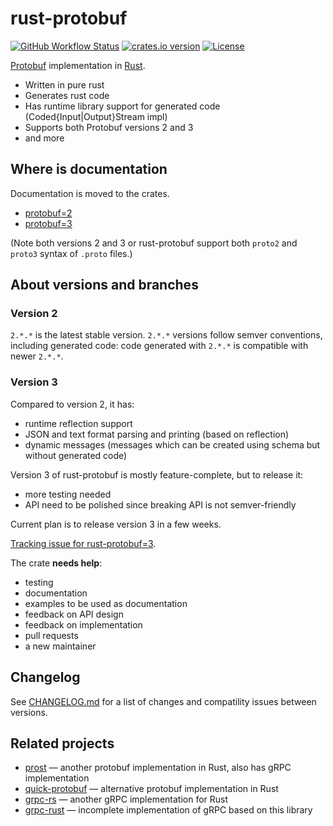 rust-protobuf
=============

<!-- https://travis-ci.org/stepancheg/rust-protobuf.png -->
[![GitHub Workflow Status](https://img.shields.io/github/workflow/status/stepancheg/rust-protobuf/CI)](https://github.com/stepancheg/rust-protobuf/actions?query=workflow%3ACI)
[![crates.io version](https://img.shields.io/crates/v/protobuf.svg)](https://crates.io/crates/protobuf)
[![License](https://img.shields.io/crates/l/protobuf.svg)](https://github.com/stepancheg/rust-protobuf/blob/master/LICENSE.txt)

[Protobuf](https://developers.google.com/protocol-buffers/docs/overview) implementation in [Rust](https://www.rust-lang.org/).

* Written in pure rust
* Generates rust code
* Has runtime library support for generated code
  (Coded{Input|Output}Stream impl)
* Supports both Protobuf versions 2 and 3
* and more

## Where is documentation

Documentation is moved to the crates.

* [protobuf=2](https://docs.rs/protobuf/=2)
* [protobuf=3](https://docs.rs/protobuf/>=3.0.0-alpha)

(Note both versions 2 and 3 or rust-protobuf support both `proto2` and `proto3`
syntax of `.proto` files.)

## About versions and branches

### Version 2

`2.*.*` is the latest stable version. `2.*.*` versions follow semver conventions,
including generated code: code generated with `2.*.*` is compatible with newer `2.*.*`.

### Version 3

Compared to version 2, it has:
* runtime reflection support
* JSON and text format parsing and printing (based on reflection)
* dynamic messages (messages which can be created using schema but without generated code)

Version 3 of rust-protobuf is mostly feature-complete, but to release it:
* more testing needed
* API need to be polished since breaking API is not semver-friendly

Current plan is to release version 3 in a few weeks.

[Tracking issue for rust-protobuf=3](https://github.com/stepancheg/rust-protobuf/issues/518).

The crate **needs help**:
* testing
* documentation
* examples to be used as documentation
* feedback on API design
* feedback on implementation
* pull requests
* a new maintainer

## Changelog

See [CHANGELOG.md](CHANGELOG.md) for a list of changes and compatility issues between versions.

## Related projects

* [prost](https://github.com/danburkert/prost) — another protobuf implementation in Rust, also has gRPC implementation
* [quick-protobuf](https://github.com/tafia/quick-protobuf) — alternative protobuf implementation in Rust
* [grpc-rs](https://github.com/pingcap/grpc-rs/) — another gRPC implementation for Rust
* [grpc-rust](https://github.com/stepancheg/grpc-rust) — incomplete implementation of gRPC based on this library
